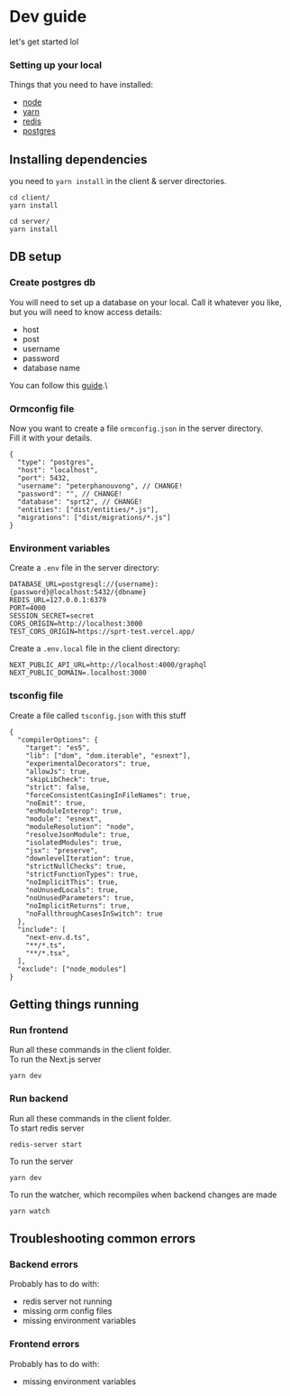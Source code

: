 # Dev guide
let's get started lol
### Setting up your local
Things that you need to have installed:
- [node](https://nodejs.org/en/download/)
- [yarn](https://classic.yarnpkg.com/en/docs/install/#mac-stable)
- [redis](https://redis.io/topics/quickstart)
- [postgres](https://www.postgresql.org/download/)

## Installing dependencies
you need to `yarn install` in the client & server directories.
```
cd client/
yarn install
```
```
cd server/
yarn install
```
## DB setup
### Create postgres db
You will need to set up a database on your local. Call it whatever you like, but you will need to know access details:
- host
- post
- username
- password
- database name

You can follow this [guide](https://www.guru99.com/postgresql-create-database.html).\

### Ormconfig file
Now you want to create a file `ormconfig.json` in the server directory.\
Fill it with your details.
```
{
  "type": "postgres", 
  "host": "localhost", 
  "port": 5432, 
  "username": "peterphanouvong", // CHANGE!
  "password": "", // CHANGE!
  "database": "sprt2", // CHANGE!
  "entities": ["dist/entities/*.js"],
  "migrations": ["dist/migrations/*.js"]
}

```

### Environment variables
Create a `.env` file in the server directory:
```
DATABASE_URL=postgresql://{username}:{password}@localhost:5432/{dbname}
REDIS_URL=127.0.0.1:6379
PORT=4000
SESSION_SECRET=secret
CORS_ORIGIN=http://localhost:3000
TEST_CORS_ORIGIN=https://sprt-test.vercel.app/
```

Create a `.env.local` file in the client directory:
```
NEXT_PUBLIC_API_URL=http://localhost:4000/graphql 
NEXT_PUBLIC_DOMAIN=.localhost:3000
```

### tsconfig file
Create a file called `tsconfig.json` with this stuff
```
{
  "compilerOptions": {
    "target": "es5",
    "lib": ["dom", "dom.iterable", "esnext"],
    "experimentalDecorators": true,
    "allowJs": true,
    "skipLibCheck": true,
    "strict": false,
    "forceConsistentCasingInFileNames": true,
    "noEmit": true,
    "esModuleInterop": true,
    "module": "esnext",
    "moduleResolution": "node",
    "resolveJsonModule": true,
    "isolatedModules": true,
    "jsx": "preserve",
    "downlevelIteration": true,
    "strictNullChecks": true,
    "strictFunctionTypes": true,
    "noImplicitThis": true,
    "noUnusedLocals": true,
    "noUnusedParameters": true,
    "noImplicitReturns": true,
    "noFallthroughCasesInSwitch": true
  },
  "include": [
    "next-env.d.ts",
    "**/*.ts",
    "**/*.tsx",
  ],
  "exclude": ["node_modules"]
}

```
## Getting things running
### Run frontend
Run all these commands in the client folder.\
To run the Next.js server
```
yarn dev
```

### Run backend
Run all these commands in the client folder.\
To start redis server
```
redis-server start
```
To run the server
```
yarn dev
```
To run the watcher, which recompiles when backend changes are made
```
yarn watch
```

## Troubleshooting common errors
### Backend errors
Probably has to do with:
- redis server not running
- missing orm config files
- missing environment variables 

### Frontend errors
Probably has to do with:
- missing environment variables
